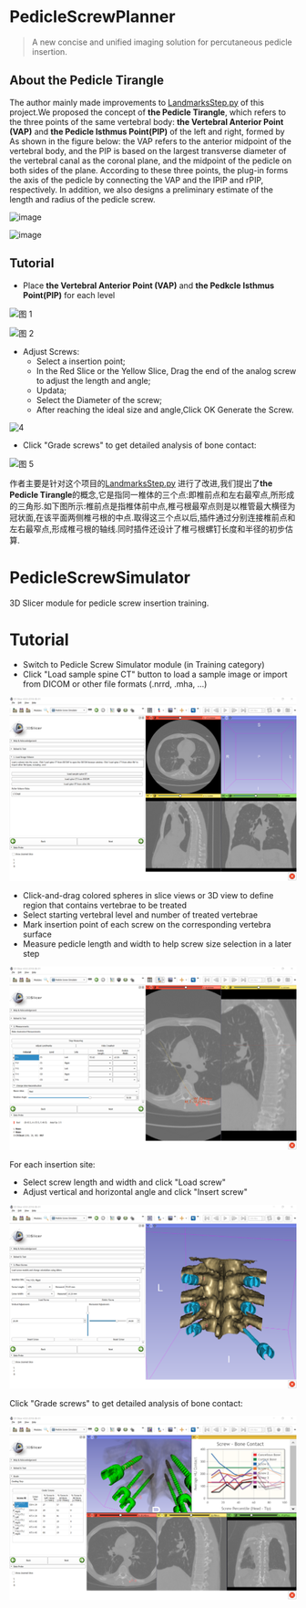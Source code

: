 

# PedicleScrewPlanner



> A new concise and unified imaging solution for percutaneous pedicle insertion.



## About the Pedicle Tirangle



The author mainly made improvements to [LandmarksStep.py](https://github.com/lassoan/PedicleScrewSimulator/blob/master/PedicleScrewSimulator/PedicleScrewSimulatorWizard/LandmarksStep.py) of this project.We proposed the concept of **the Pedicle Tirangle**, which refers to the three points of the same vertebral body: **the Vertebral Anterior Point (VAP)** and **the Pedicle Isthmus Point(PIP)** of the left and right, formed by  As shown in the figure below: the VAP refers to the anterior midpoint of the vertebral body, and the PIP is based on the largest transverse diameter of the vertebral canal as the coronal plane, and the midpoint of the pedicle on both sides of the plane.  According to these three points, the plug-in forms the axis of the pedicle by connecting the VAP and the lPIP and rPIP, respectively. In addition, we also designs a preliminary estimate of the length and radius of the pedicle screw.

![image](https://user-images.githubusercontent.com/10215735/121105248-508ae080-c836-11eb-9a7b-1e3dfc32a47f.png)



![image](https://user-images.githubusercontent.com/10215735/121105290-6b5d5500-c836-11eb-952d-26c1bf34d70d.png)



## Tutorial









- Place **the Vertebral Anterior Point (VAP)** and **the Pedkcle Isthmus Point(PIP)** for each level

![图 1](figs/9b7c3a163c01ba020c6b2e2827e0a14541f2bb6cf6183e3ac76ee75ab645fcd4.png)  


![图 2](figs/29586f92c1188217d1d709f7e70c227f5c8f49beede7d90c26e195219c93c741.png)  







- Adjust Screws:
    - Select a insertion point;
    - In the Red Slice or the Yellow Slice, Drag the end of the analog screw to adjust the length and angle;
    - Updata;
    - Select the Diameter of the screw;
    - After reaching the ideal size and angle,Click OK Generate the Screw.


![ 4](figs/0390fdca2d4373dac95e8e659bdd4d482a716c7bfcaef3452de58ac220031281.png)  


- Click "Grade screws" to get detailed analysis of bone contact:


![图 5](figs/605eb97172c130c3ce484348b7292b4d5cc74651c99be3abddd735782e574c9b.png)  












作者主要是针对这个项目的[LandmarksStep.py](https://github.com/lassoan/PedicleScrewSimulator/blob/master/PedicleScrewSimulator/PedicleScrewSimulatorWizard/LandmarksStep.py) 进行了改进,我们提出了**the Pedicle Tirangle**的概念,它是指同一椎体的三个点:即椎前点和左右最窄点,所形成的三角形.如下图所示:椎前点是指椎体前中点,椎弓根最窄点则是以椎管最大横径为冠状面,在该平面两侧椎弓根的中点.取得这三个点以后,插件通过分别连接椎前点和左右最窄点,形成椎弓根的轴线.同时插件还设计了椎弓根螺钉长度和半径的初步估算.


PedicleScrewSimulator
=====================

3D Slicer module for pedicle screw insertion training.

Tutorial
========

- Switch to Pedicle Screw Simulator module (in Training category)
- Click "Load sample spine CT" button to load a sample image or import from DICOM or other file formats (.nrrd, .mha, ...)

![](doc\Screenshot-01-LoadImage.png)

- Click-and-drag colored spheres in slice views or 3D view to define region that contains vertebrae to be treated
- Select starting vertebral level and number of treated vertebrae
- Mark insertion point of each screw on the corresponding vertebra surface
- Measure pedicle length and width to help screw size selection in a later step

![](doc\Screenshot-02-Measure.png)

For each insertion site:
- Select screw length and width and click "Load screw"
- Adjust vertical and horizontal angle and click "Insert screw"

![](doc/Screenshot-03-Insertion.png)

Click "Grade screws" to get detailed analysis of bone contact:

![](doc/Screenshot-04-Analysis.png)
